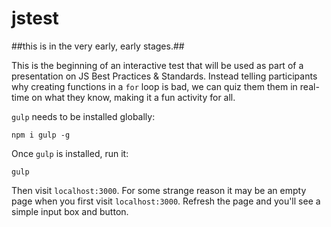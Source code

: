 # jstest

##this is in the very early, early stages.##

This is the beginning of an interactive test that will be used as part of a
presentation on JS Best Practices & Standards. Instead telling participants why
creating functions in a `for` loop is bad, we can quiz them them in real-time
on what they know, making it a fun activity for all.

`gulp` needs to be installed globally:

```
npm i gulp -g
```

Once `gulp` is installed, run it:

```
gulp
```
Then visit `localhost:3000`. For some strange reason it may be an empty page
when you first visit `localhost:3000`. Refresh the page and you'll see a simple
input box and button. 
